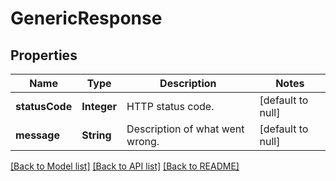 # GenericResponse
## Properties

| Name | Type | Description | Notes |
|------------ | ------------- | ------------- | -------------|
| **statusCode** | **Integer** | HTTP status code. | [default to null] |
| **message** | **String** | Description of what went wrong. | [default to null] |

[[Back to Model list]](../README.md#documentation-for-models) [[Back to API list]](../README.md#documentation-for-api-endpoints) [[Back to README]](../README.md)

